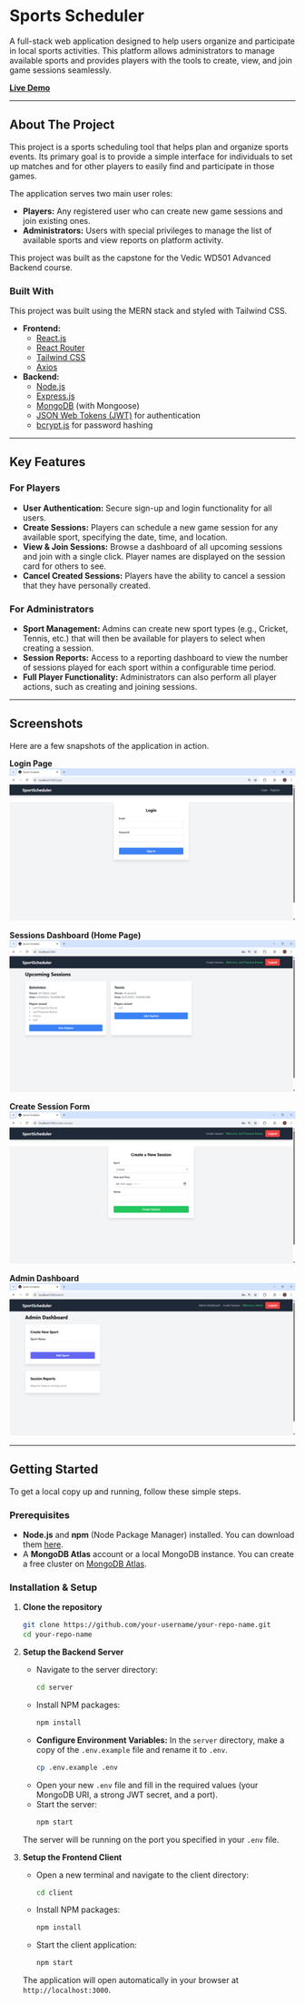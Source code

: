 # Sports Scheduler

A full-stack web application designed to help users organize and participate in local sports activities. This platform allows administrators to manage available sports and provides players with the tools to create, view, and join game sessions seamlessly.

**[Live Demo](https://youtu.be/KCwpaj6CIIE?si=MZies_HPknymvHCR)** &nbsp;&nbsp;&nbsp; 

---

## About The Project

This project is a sports scheduling tool that helps plan and organize sports events. Its primary goal is to provide a simple interface for individuals to set up matches and for other players to easily find and participate in those games.

The application serves two main user roles:
*   **Players:** Any registered user who can create new game sessions and join existing ones.
*   **Administrators:** Users with special privileges to manage the list of available sports and view reports on platform activity.

This project was built as the capstone for the Vedic WD501 Advanced Backend course.

### Built With

This project was built using the MERN stack and styled with Tailwind CSS.

*   **Frontend:**
    *   [React.js](https://reactjs.org/)
    *   [React Router](https://reactrouter.com/)
    *   [Tailwind CSS](https://tailwindcss.com/)
    *   [Axios](https://axios-http.com/)
*   **Backend:**
    *   [Node.js](https://nodejs.org/)
    *   [Express.js](https://expressjs.com/)
    *   [MongoDB](https://www.mongodb.com/) (with Mongoose)
    *   [JSON Web Tokens (JWT)](https://jwt.io/) for authentication
    *   [bcrypt.js](https://www.npmjs.com/package/bcryptjs) for password hashing

---

## Key Features

### For Players
*   **User Authentication:** Secure sign-up and login functionality for all users.
*   **Create Sessions:** Players can schedule a new game session for any available sport, specifying the date, time, and location.
*   **View & Join Sessions:** Browse a dashboard of all upcoming sessions and join with a single click. Player names are displayed on the session card for others to see.
*   **Cancel Created Sessions:** Players have the ability to cancel a session that they have personally created.

### For Administrators
*   **Sport Management:** Admins can create new sport types (e.g., Cricket, Tennis, etc.) that will then be available for players to select when creating a session.
*   **Session Reports:** Access to a reporting dashboard to view the number of sessions played for each sport within a configurable time period.
*   **Full Player Functionality:** Administrators can also perform all player actions, such as creating and joining sessions.

---

## Screenshots

Here are a few snapshots of the application in action.

**Login Page**
![Login Page](./client/public/images/Screenshot%202025-09-24%20092110.png)

**Sessions Dashboard (Home Page)**
![Sessions Dashboard](./client/public/images/Screenshot%202025-09-24%20092727.png)

**Create Session Form**
![Create Session Form](./client/public/images/Screenshot%202025-09-24%20092757.png)

**Admin Dashboard**
![Admin Dashboard](./client/public/images/Screenshot%202025-09-24%20092840.png)

---

## Getting Started

To get a local copy up and running, follow these simple steps.

### Prerequisites

*   **Node.js** and **npm** (Node Package Manager) installed. You can download them [here](https://nodejs.org/).
*   A **MongoDB Atlas** account or a local MongoDB instance. You can create a free cluster on [MongoDB Atlas](https://www.mongodb.com/cloud/atlas).

### Installation & Setup

1.  **Clone the repository**
    ```sh
    git clone https://github.com/your-username/your-repo-name.git
    cd your-repo-name
    ```

2.  **Setup the Backend Server**
    *   Navigate to the server directory:
        ```sh
        cd server
        ```
    *   Install NPM packages:
        ```sh
        npm install
        ```
    *   **Configure Environment Variables:** In the `server` directory, make a copy of the `.env.example` file and rename it to `.env`.
        ```sh
        cp .env.example .env
        ```
    *   Open your new `.env` file and fill in the required values (your MongoDB URI, a strong JWT secret, and a port).
    *   Start the server:
        ```sh
        npm start
        ```
    The server will be running on the port you specified in your `.env` file.

3.  **Setup the Frontend Client**
    *   Open a new terminal and navigate to the client directory:
        ```sh
        cd client
        ```
    *   Install NPM packages:
        ```sh
        npm install
        ```
    *   Start the client application:
        ```sh
        npm start
        ```
    The application will open automatically in your browser at `http://localhost:3000`.